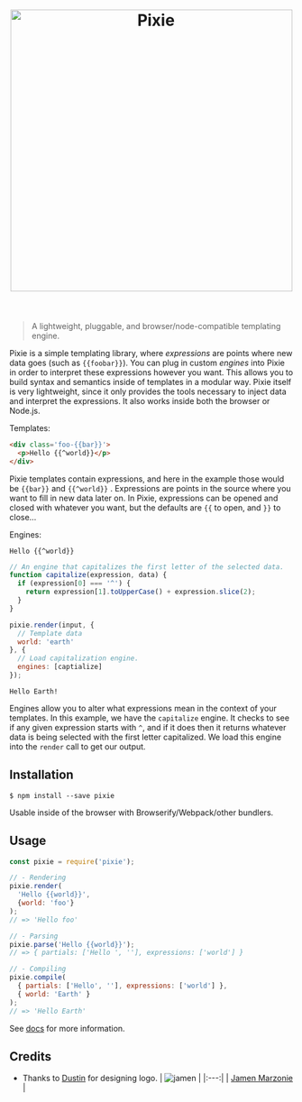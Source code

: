 [<h1 align="center"><img src="https://cdn.rawgit.com/jamen/pixie/master/docs/logo.svg" alt="Pixie" width="500"><br><br></h1>][dustin]
> A lightweight, pluggable, and browser/node-compatible  templating engine.

Pixie is a simple templating library, where _expressions_ are points where new data goes (such as `{{foobar}}`).  You can plug in custom _engines_ into Pixie in order to interpret these expressions however you want.  This allows you to build syntax and semantics inside of templates in a modular way.  Pixie itself is very lightweight, since it only provides the tools necessary to inject data and interpret the expressions.  It also works inside both the browser or Node.js.

Templates:
```html
<div class='foo-{{bar}}'>
  <p>Hello {{^world}}</p>
</div>
```
Pixie templates contain expressions, and here in the example those would be `{{bar}}` and `{{^world}}` .  Expressions are points in the source where you want to fill in new data later on.  In Pixie, expressions can be opened and closed with whatever you want, but the defaults are `{{` to open, and `}}` to close...

Engines:
```
Hello {{^world}}
```
```javascript
// An engine that capitalizes the first letter of the selected data.
function capitalize(expression, data) {
  if (expression[0] === '^') {
    return expression[1].toUpperCase() + expression.slice(2);
  }
}

pixie.render(input, {
  // Template data
  world: 'earth'
}, {
  // Load capitalization engine.
  engines: [captialize]
});
```
```
Hello Earth!
```
Engines allow you to alter what expressions mean in the context of your templates.  In this example, we have the `capitalize` engine.  It checks to see if any given expression starts with `^`, and if it does then it returns whatever data is being selected with the first letter capitalized.  We load this engine into the `render` call to get our output.

## Installation
```shell
$ npm install --save pixie
```
Usable inside of the browser with Browserify/Webpack/other bundlers.

## Usage
```javascript
const pixie = require('pixie');

// - Rendering
pixie.render(
  'Hello {{world}}',
  {world: 'foo'}
);
// => 'Hello foo'

// - Parsing
pixie.parse('Hello {{world}}');
// => { partials: ['Hello ', ''], expressions: ['world'] }

// - Compiling
pixie.compile(
  { partials: ['Hello', ''], expressions: ['world'] },
  { world: 'Earth' }
);
// => 'Hello Earth'
```
See [docs](docs/) for more information.

## Credits
 - Thanks to [Dustin][dustin] for designing logo.
| ![jamen][avatar] |
|:---:|
| [Jamen Marzonie][github] |

  [avatar]: https://avatars.githubusercontent.com/u/6251703?v=3&s=125
  [github]: https://github.com/jamen
  [dustin]: https://github.com/dustindowell22
